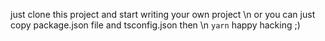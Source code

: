   
just clone this project and start writing your own project \n
or you can just copy package.json file and tsconfig.json then \n
```yarn```
happy hacking ;)
